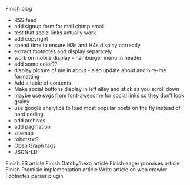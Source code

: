 Finish blog

- RSS feed
- add signup form for mail chimp email
- test that social links actually work
- add copyright
- spend time to ensure H3s and H4s display correctly
- extract footnotes and display separately
- work on mobile display - hamburger menu in header
- add some color??
- display picture of me in about - also update about and hire-me formatting
- Add a table of contents
- Make social buttons display in left alley and stick as you scroll down
- maybe use svgs from font-awesome for social links so they don’t look grainy
- use google analytics to load most popular posts on the fly instead of hard coding
- add archives
- add pagination
- sitemap
- robotstxt?
- Open Graph tags
- JSON-LD

Finish ES article
Finish Gatsby/hexo article
Finish eager promises article
Finish Promisie implementation article
Write article on web crawler
Footnotes parser plugin
